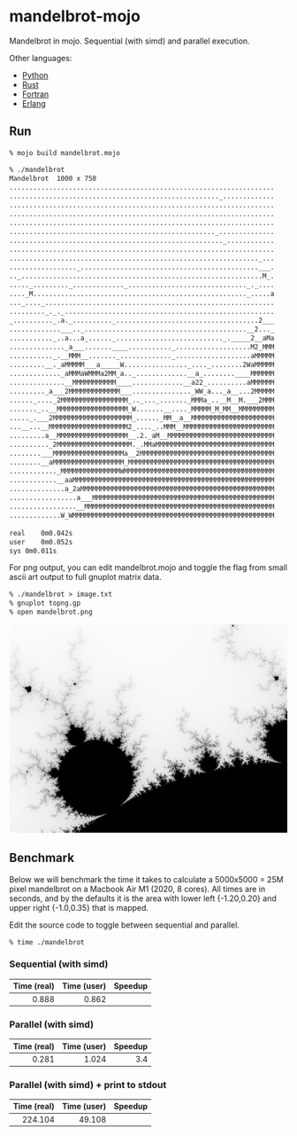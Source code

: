 mandelbrot-mojo
==============

Mandelbrot in mojo. Sequential (with simd) and parallel execution. 

Other languages: 
* [Python](https://github.com/jesper-olsen/mandelbrot-py) 
* [Rust](https://github.com/jesper-olsen/mandelbrot-rs) 
* [Fortran](https://github.com/jesper-olsen/mandelbrot-f) 
* [Erlang](https://github.com/jesper-olsen/mandelbrot_erl) 


Run
-----

```
% mojo build mandelbrot.mojo
```

```
% ./mandelbrot
Mandelbrot  1000 x 750
...................................................................
....................................................._.............
...................................................................
...................................................................
...................................................................
...................................................._..............
......................................................_............
...................................................................
..............................................................._...
................._.............................................___.
.._.............................................................M_.
....._........._............._.............................._._....
...._M......................................................_.....a
..._...._..........................................................
........._._._.....................................................
_.........._.a._.........._....................................2___
.............___.._.........................................__2..._
..........._..a...a_......_..........................._._____2__aMa
.............._a___.......____..........._...................M2_MMM
..........._.__MMM__......._............._...................aMMMMM
.........__._aMMMMM___a_____W................_...._........2WaMMMMM
............._aMMMaWMMMa2MM_a.._.............__a_........____MMMMMM
..............__MMMMMMMMMMM____.............__a22_..........aMMMMMM
........._a___2MMMMMMMMMMMMM___..............._WW_a..._a__...2MMMMM
......_...._2MMMMMMMMMMMMMMMMM_.._..._......._MMMa_..__M__M.___2MMM
......._..__MMMMMMMMMMMMMMMMMM_W.......__...._MMMMM_M_MM__MMMMMMMMM
....._.___2MMMMMMMMMMMMMMMMMMMM_......_MM__a__MMMMMMMMMMMMMMMMMMMMM
...__...__MMMMMMMMMMMMMMMMMMMM2_...._..MMM__MMMMMMMMMMMMMMMMMMMMMMM
.........a__MMMMMMMMMMMMMMMMMM__.2._aM__MMMMMMMMMMMMMMMMMMMMMMMMMMM
.........._2MMMMMMMMMMMMMMMMMMM._.MMaMMMMMMMMMMMMMMMMMMMMMMMMMMMMMM
........___MMMMMMMMMMMMMMMMMMa__2MMMMMMMMMMMMMMMMMMMMMMMMMMMMMMMMMM
........__aMMMMMMMMMMMMMMMMMM_MMMMMMMMMMMMMMMMMMMMMMMMMMMMMMMMMMMMM
............_MMMMMMMMMMMMMMMWMMMMMMMMMMMMMMMMMMMMMMMMMMMMMMMMMMMMMM
............__aaMMMMMMMMMMMMMMMMMMMMMMMMMMMMMMMMMMMMMMMMMMMMMMMMMMM
..............a_2aMMMMMMMMMMMMMMMMMMMMMMMMMMMMMMMMMMMMMMMMMMMMMMMMM
.................a___MMMMMMMMMMMMMMMMMMMMMMMMMMMMMMMMMMMMMMMMMMMMMM
.................__MMMMMMMMMMMMMMMMMMMMMMMMMMMMMMMMMMMMMMMMMMMMMMMM
.............W_WMMMMMMMMMMMMMMMMMMMMMMMMMMMMMMMMMMMMMMMMMMMMMMMMMMM

real	0m0.042s
user	0m0.052s
sys	0m0.011s
```
For png output, you can edit mandelbrot.mojo and toggle the flag from small ascii art output to
full gnuplot matrix data.

```
% ./mandelbrot > image.txt
% gnuplot topng.gp
% open mandelbrot.png
```

![PNG](https://raw.githubusercontent.com/jesper-olsen/mandelbrot-mojo/master/mandelbrot.png) 

Benchmark
---------

Below we will benchmark the time it takes to calculate a 5000x5000 = 25M pixel mandelbrot on a Macbook Air M1 (2020, 8 cores). All times are in seconds, and by the defaults it is the area with lower left {-1.20,0.20} and upper right {-1.0,0.35} that is mapped.

Edit the source code to toggle between sequential and parallel.

```
% time ./mandelbrot
```

### Sequential (with simd)

| Time (real) | Time (user) | Speedup |
| ---------:  | ----------: | ------: |
| 0.888       | 0.862       |         |

### Parallel (with simd)

| Time (real) | Time (user) | Speedup |
| ---------:  | ----------: | ------: |
| 0.281       | 1.024       | 3.4     |

### Parallel (with simd) + print to stdout 

| Time (real) | Time (user) | Speedup |
| ---------:  | ----------: | ------: |
| 224.104     | 49.108      |         |
